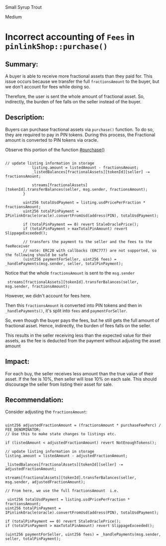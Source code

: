 Small Syrup Trout

Medium

# Incorrect accounting of `Fees` in `pinlinkShop::purchase()`

## Summary: 

A buyer is able to receive more fractional assets than they paid for. This issue occurs because we transfer the full `fractionsAmount` to the buyer, but we don't account for fees while doing so. 

Therefore, the user is sent the whole amount of fractional asset. So, indirectly, the burden of fee falls on the seller instead of the buyer. 


## Description: 

Buyers can purchase fractional assets via `purchase()` function. To do so, they are required to pay in PIN tokens. 
During this process, the Fractional amount is converted to PIN tokens via oracle. 

Observe this portion of the function
[#purchase()](https://github.com/sherlock-audit/2025-03-pinlink-rwa-tokenized-depin-marketplace/blob/main/marketplace-contracts/src/marketplaces/pinlinkShop.sol#L288-L303)
```solidity 

// update listing information in storage
            listing.amount = listedAmount - fractionsAmount;
            _listedBalances[fractionalAssets][tokenId][seller] -= fractionsAmount;

            streams[fractionalAssets][tokenId].transferBalances(seller, msg.sender, fractionsAmount);
        }

        uint256 totalUsdPayment = listing.usdPricePerFraction * fractionsAmount;
        uint256 totalPinPayment = IPinlinkOracle(oracle).convertFromUsd(address(PIN), totalUsdPayment);

        if (totalPinPayment == 0) revert StaleOraclePrice();
        if (totalPinPayment > maxTotalPinAmount) revert SlippageExceeded();

        // transfers the payment to the seller and the fees to the feeReceiver
        // note: ERC20 with callbacks (ERC777) are not supported, so the following should be safe
        (uint256 paymentForSeller, uint256 fees) = _handlePayments(msg.sender, seller, totalPinPayment);
```

Notice that the whole `fractionsAmount` is sent to the `msg.sender`
```solidity
 streams[fractionalAssets][tokenId].transferBalances(seller, msg.sender, fractionsAmount);
```

However, we didn't account for fees here. 

Then this `fractionsAmount` is converted into PIN tokens and then in `_handlePayments()`, it's split into `fees` and `paymentForSeller`. 

So, even though the buyer pays the fees, but he still gets the full amount of fractional asset. 
Hence, indirectly, the burden of fees falls on the seller. 

This results in the seller receiving less than the expected value for their assets, as the fee is deducted from the payment without adjusting the asset amount

## Impact: 

For each buy, the seller receives less amount than the true value of their asset. 
If the fee is 10%, then seller will lose 10% on each sale. This should discourage the seller from listing their asset for sale. 


## Recommendation: 

Consider adjusting the `fractionsAmount`:
```solidity 

uint256 adjustedFractionAmount = (fractionsAmount * purchaseFeePerc) / FEE_DENOMINATOR;
// Use this to make state changes to listings etc. 

if (listedAmount < adjustedFractionAmount) revert NotEnoughTokens();

// update listing information in storage
listing.amount = listedAmount - adjustedFractionAmount;

_listedBalances[fractionalAssets][tokenId][seller] -= adjustedFractionAmount;

streams[fractionalAssets][tokenId].transferBalances(seller, msg.sender, adjustedFractionAmount);

// From here, we use the full fractionsAmount  i.e. 

 uint256 totalUsdPayment = listing.usdPricePerFraction * fractionsAmount;
uint256 totalPinPayment = IPinlinkOracle(oracle).convertFromUsd(address(PIN), totalUsdPayment);

if (totalPinPayment == 0) revert StaleOraclePrice();
if (totalPinPayment > maxTotalPinAmount) revert SlippageExceeded();

(uint256 paymentForSeller, uint256 fees) = _handlePayments(msg.sender, seller, totalPinPayment);

```

